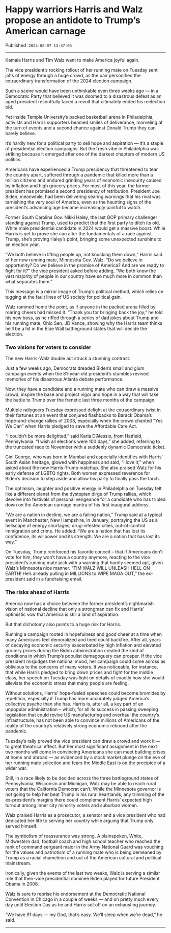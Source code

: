 # Happy warriors Harris and Walz propose an antidote to Trump’s American carnage

Published :`2024-08-07 13:37:03`

---

Kamala Harris and Tim Walz want to make America joyful again.

The vice president’s rocking rollout of her running mate on Tuesday sent jolts of energy through a huge crowd, as the pair personified the extraordinary transformation of the 2024 election campaign.

Such a scene would have been unthinkable even three weeks ago — in a Democratic Party that believed it was doomed to a disastrous defeat as an aged president resentfully faced a revolt that ultimately ended his reelection bid.

Yet inside Temple University’s packed basketball arena in Philadelphia, activists and Harris supporters beamed smiles of deliverance, marveling at the turn of events and a second chance against Donald Trump they can barely believe.

It’s hardly new for a political party to sell hope and aspiration — it’s a staple of presidential election campaigns. But the fresh vibe in Philadelphia was striking because it emerged after one of the darkest chapters of modern US politics.

Americans have experienced a Trump presidency that threatened to tear the country apart, suffered through a pandemic that killed more than a million citizens and endured grinding years of economic insecurity caused by inflation and high grocery prices. For most of this year, the former president has promised a second presidency of retribution. President Joe Biden, meanwhile, had been delivering searing warnings that his rival was tarnishing the very soul of America, even as the haunting signs of the president’s advancing age became increasingly painful to watch.

Former South Carolina Gov. Nikki Haley, the last GOP primary challenger standing against Trump, used to predict that the first party to ditch its old, White male presidential candidate in 2024 would get a massive boost. While Harris is yet to prove she can alter the fundamentals of a race against Trump, she’s proving Haley’s point, bringing some unexpected sunshine to an election year.

“We both believe in lifting people up, not knocking them down,” Harris said of her new running mate, Minnesota Gov. Walz. “Do we believe in opportunity? Do we believe in the promise of America? And are we ready to fight for it?” the vice president asked before adding, “We both know the vast majority of people in our country have so much more in common than what separates them.”

This message is a mirror image of Trump’s political method, which relies on tugging at the fault lines of US society for political gain.

Walz rammed home the point, as if anyone in the packed arena filled by roaring cheers had missed it. “Thank you for bringing back the joy,” he told his new boss, as he riffed through a series of dad jokes about Trump and his running mate, Ohio Sen. JD Vance, showing why the Harris team thinks he’ll be a hit in the Blue Wall battleground states that will decide the election.

### Two visions for voters to consider

The new Harris-Walz double act struck a stunning contrast.

Just a few weeks ago, Democrats dreaded Biden’s small and glum campaign events when the 81-year-old president’s stumbles revived memories of his disastrous Atlanta debate performance.

Now, they have a candidate and a running mate who can draw a massive crowd, inspire the base and project vigor and hope in a way that will take the battle to Trump over the frenetic last three months of the campaign.

Multiple rallygoers Tuesday expressed delight at the extraordinary twist in their fortunes at an event that conjured flashbacks to Barack Obama’s hope-and-change rallies of 2008, especially when the crowd chanted “Yes We Can” when Harris pledged to save the Affordable Care Act.

“I couldn’t be more delighted,” said Karla D’Alessio, from Hatfield, Pennsylvania. “I wish all elections were 100 days,” she added, referring to the truncated race to November with a suddenly dynamic Democratic ticket.

Gini George, who was born in Mumbai and especially identifies with Harris’ South Asian heritage, glowed with happiness and said, “I love it,” when asked about the new Harris-Trump matchup. She also praised Walz for his early defense of LGBTQ rights. Both women expressed reverence for Biden’s decision to step aside and allow his party to finally pass the torch.

The optimism, laughter and positive energy in Philadelphia on Tuesday felt like a different planet from the dystopian dirge of Trump rallies, which devolve into festivals of personal vengeance for a candidate who has tripled down on the American carnage mantra of his first inaugural address.

“We are a nation in decline, we are a failing nation,” Trump said at a typical event in Manchester, New Hampshire, in January, portraying the US as a hellscape of energy shortages, drug-infested cities, out-of-control immigration and crime. He added: “We are a nation that has lost its confidence, its willpower and its strength. We are a nation that has lost its way.”

On Tuesday, Trump reinforced his favorite conceit – that if Americans don’t vote for him, they won’t have a country anymore, reacting to the vice president’s running mate pick with a warning that hardly seemed apt, given Walz’s Minnesota nice manner. “TIM WALZ WILL UNLEASH HELL ON EARTH! He’s already pulling in MILLIONS to WIPE MAGA OUT,” the ex-president said in a fundraising email.

### The risks ahead of Harris

America now has a choice between the former president’s nightmarish vision of national decline that only a strongman can fix and Harris’ optimistic vow that America is still a land of aspiration.

But that dichotomy also points to a huge risk for Harris.

Running a campaign rooted in hopefulness and good cheer at a time when many Americans feel demoralized and tired could backfire. After all, years of decaying economic security exacerbated by high inflation and elevated grocery prices during the Biden administration created the kind of conditions in which Trump’s populist demagoguery can prosper. If the vice president misjudges the national mood, her campaign could come across as oblivious to the concerns of many voters. It was noticeable, for instance, that while Harris pledged to bring down prices and fight for the middle class, her speech on Tuesday was light on details of exactly how she would alleviate the economic stress that many people are feeling.

Without solutions, Harris’ hope-fueled speeches could become bromides by repetition, especially if Trump has more accurately judged America’s collective psyche than she has. Harris is, after all, a key part of an unpopular administration – which, for all its success in passing sweeping legislation that could revive US manufacturing and overhaul the country’s infrastructure, has not been able to convince millions of Americans of the reality of the country’s relatively strong economic rebound after the pandemic.

Tuesday’s rally proved the vice president can draw a crowd and work it — to great theatrical effect. But her most significant assignment in the next two months will come in convincing Americans she can meet building crises at home and abroad — as evidenced by a stock market plunge on the eve of her running mate selection and fears the Middle East is on the precipice of a wider war.

Still, in a race likely to be decided across the three battleground states of Pennsylvania, Wisconsin and Michigan, Walz may be able to reach rural voters that the California Democrat can’t. While the Minnesota governor is not going to help her beat Trump in his rural heartlands, any trimming of the ex-president’s margins there could complement Harris’ expected high turnout among inner city minority voters and suburban women.

Walz praised Harris as a prosecutor, a senator and a vice president who had dedicated her life to serving her country while arguing that Trump only served himself.

The symbolism of reassurance was strong. A plainspoken, White, Midwestern dad, football coach and high school teacher who reached the rank of command sergeant major in the Army National Guard was vouching for the values and patriotism of a running mate who is being demeaned by Trump as a racial chameleon and out of the American cultural and political mainstream.

Ironically, given the events of the last two weeks, Walz is serving a similar role that then-vice presidential nominee Biden played for future President Obama in 2008.

Walz is sure to reprise his endorsement at the Democratic National Convention in Chicago in a couple of weeks — and on pretty much every day until Election Day as he and Harris set off on an exhausting journey.

“We have 91 days — my God, that’s easy. We’ll sleep when we’re dead,” he said.

---

